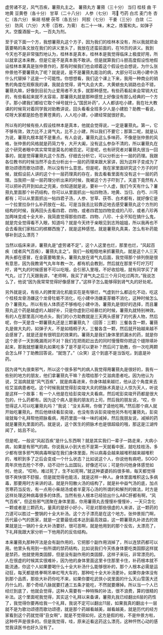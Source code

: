 虚劳诸不足，风气百疾，薯蓣丸主之。
薯蓣丸方
薯蓣（三十分） 当归 桂枝 曲 干地黄 豆黄卷（各十分） 甘草（二十八分） 人参（七分） 芎 芍药 白朮 麦门冬 杏仁（各六分） 柴胡 桔梗 茯苓（各五分） 阿胶（七分） 干姜（三分） 白敛（二分） 防风（六分） 大枣（百枚，为膏）
右二十一味，末之，炼蜜和丸，如弹子大。空腹酒服一丸，一百丸为剂。

至于说下面一个方，我想薯蓣丸这个方子，因为我们的桂林本没有，所以我就把金匮要略的条文放在我们的讲义里头了，我放在还蛮前面的，在16页的讲义。我到今天也不是非常强烈地认为，桂林本是真本，桂林本是我觉得临床上极度好用，所以就拿这本来教，但是它是不是真本我不敢讲。但是就算我们斗胆高度假设性地假设桂林本果真是张仲景作的，那有时候我们也会顺着这个假设也会想说，为什么张仲景他不要薯蓣丸了呢？就是说，是不是薯蓣丸能治的病，大部分可以用小建中汤什么代替掉？这是一个可能性。你想想看，我们这个课上下来，我用一种商业的销售的角度在观察我的课，我就会觉得，肾气丸会大卖，大黄蟅虫丸销路也会不错，薯蓣丸嘛，好像到目前为止爱用者不太多，就那种感觉。有些药看起来会常销大红的，有些看起来就不太容易，那薯蓣丸就是那种感觉上好像没有那么经典的一个方子。那小建我们都给它取个绰号就什么“国民补药”，人人都该吃小建，我在社大教课的时候背对着同学我对助教讲说，回头看看全班多少人是小建脸？助教一看说，哎呀大家都是脸色苍黄苍黄的，人人吃小建，小建经常就很好卖。

所以有的时候有些人假设桂林本是真本，他就会觉得说，一定是薯蓣丸。第一，它不够有效，效力比不上肾气丸，比不上小建，所以我们不要它；那第二呢，就是认为说，薯蓣丸根本就不是重点。有人会说，薯蓣丸这么多味药，不像是张仲景的风格，张仲景的风格就是药简力专，大开大阖，没有这么参杂不清的，所以薯蓣丸在这个研究者眼中其实常常是莫名的被否定。可是呢，也有研究者对薯蓣丸很当一回事的，就是觉得薯蓣丸这个东西，仔细去分析它，可以分析出十一层的药理。我跟各位教书的时候当然不会去分析出十一层的药理来跟大家讲，因为这样子变成为了歌功颂德而歌功颂德，所以没有什么意思。但是呢，我在家里面研究这个方子的时候，就假设前人讲的这个十一层药理真的存在，我去看看里面有没有这十一层的药理。当我把一层一层药理分析出来的时候，我被这个方子吓到了。天底下竟然有人可以把补药开到如此之完美，你知道就是说，要补一个人虚，我们今天有什么？薯蓣丸里面那个补药结构，你可以从里面抓出一帖四物汤，地黄、当归、白芍、川芎都有；可以从里面抓出一帖四君子汤，人参、甘草、茯苓、白术都有，就好像它是一个拉里拉杂什么补药放在一起。可是当我去比较靠近地去感受薯蓣丸这个方剂的结构的时候，我再回头去看四君、四物，或者四君加四物变成的八珍，或者八珍再加两味变成十全大补，我简直觉得那些四君、四物、八珍、十全不知在搞什么鬼，就是完全觉得看不入眼，知道吗？就是今天终于亲眼见到志玲姐姐，所以我再也不会去看我们家档口的槟榔西施了，就是这种感觉。就是薯蓣丸真美，怎么有补药能够补到这么漂亮？

当然以临床来讲，薯蓣丸是“虚劳诸不足”，这个人这里也烂，那里也烂，“风起百疾（或者风气百疾），薯蓣丸主之”。我们一般粗糙地来抓薯蓣丸，就是这个人三天两头都在感冒，在金匮要略里头，薯蓣丸放在肾气丸后面，我觉得那个排列倒是很有意思，因为我教肾气丸年年教一次，都有机会教到，然后就在那里千叮咛万叮咛，肾气丸的时候感冒不可以吃哦，会引邪入里哦，不好收拾哦，就有同学买了肾气丸，过了几天跟我讲，“老师啊，我买了肾气丸之后三个月只吃过两次。”我说怎么了，他说“因为我常常觉得好像感冒了。”这样子怎么能够得到肾气丸的好处呢。

另外就是说，有些人的脾胃消化机能实在是有够烂，气虚到什么都运化不动，吃这个桂枝龙骨汤嫌这个龙骨牡蛎不消化，吃小建中汤嫌麦芽糖不消化，这种时候怎么办？薯蓣丸。所以有些人体质还不够格吃小建中汤，薯蓣丸是很好的选择，而且薯蓣丸这个药是越虚的人越好补，只是你虚到已经暴烂的时候，薯蓣丸就特别神效。有的人在那里高兴地点头，我们的小方助教就是三天两头感冒了的代表人物，然后呢，你一天是含一颗薯蓣丸还是三颗薯蓣丸？（回答：三颗）三餐各含一颗，薯蓣丸是做大丸的，如弹子大，不是如梧桐子大，三餐各含一颗，然后就开始越来越不会感冒了，就是还是有很明显的效果的。薯蓣丸是我们身体里抓漏水的药，就是你这个房子一天到晚漏雨对不对？我们在把雨赶出去的同时慢慢帮你把这个缝隙填补起来，那我就想薯蓣丸如果吃多了是不是可以更补？然后问丁助教，你一次吃两颗会怎么样？丁助教回答说，“就饱了。”（众笑）这个到底不是当饭吃，到底是补药。

因为肾气丸很束邪气，所以这个很多邪气的病人我觉得用薯蓣丸是很好的，我有一些别的地方的朋友，他们拿薯蓣丸干嘛？去喂给那个艾滋病患者吃。因为他认为说，艾滋病就是“风气百疾”，就是病毒进来，你身体越来越烂，他从这个角度来去给艾滋病患者吃。这个时候我就觉得彭奕竣大夫的把脉术真是让人惊为天人，听说是这样一个故事：有一个人他是在给彭奕竣大夫看病，然后呢彭奕竣开药都是很大包的，什么药都有。因为这个病人是我的朋友的上司，然后我的朋友说，“哎，你觉得这人可以吃薯蓣丸吗？”我说：“没关系啊，你做了请他吃啊。”然后那个病人就开始吃薯蓣丸，然后他继续看彭奕竣，也没有告诉彭奕竣他另外有吃薯蓣丸，彭奕竣就每个礼拜帮他把脉看病，用药里面一味一味的减掉，然后我朋友说，减掉的药就是薯蓣丸里面的药。就是说，这个医生的把脉术也是很超级的哦，那这是江湖传闻了，姑且不论。

但是呢，一般说“风起百疾”是什么东西啊？就是其实我们一辈子一路走来，大病小病，如果是有邪气的病，你说我从小到大也不是第一天就看中医，就吃桂枝汤，多少都有很多邪气啊病毒啊留在我们身体里面，所以病毒会越来越堆积越来越堆积的，堆积到多了之后会变成一个什么状态？比如说这个人，你说他有病吧，SOGO周年庆他去抢个不停，动不动什么出国玩，好像还可以；可是你问他身体感觉如何，他说，“哎哟，难过死了，生不如死啊，”就这种婆婆妈妈很多嘛，每天都觉得很不爽快很不舒服，但是就觉得也能活，就是这样一种人。身体里面堆积这么多病毒，那要用时方来讲的话，就是升阳散火汤的结构了，就是补中益气汤的底，加点苦寒药当反佐，有一点用小柴胡汤或者半夏泻心汤的所谓的和解剂的做法，时方是这样处理这种病毒很多的体质。当然有些人根本已经验出什么ABC肝都有啊，“风气百疾”。但这些邪气团聚在身体里面，你用薯蓣丸去慢慢补慢慢补，一天只含化一颗或者是三颗药丸，量真的是好小好小，可是对那些很虚的人来讲，这一颗药的力道可以胜过一整锅的十全大补汤。这个方子漂亮是在这个地方。张仲景抠门啊，历代最小气的医家，就是一定要最低成本达到最高效益，这一颗薯蓣丸补进去的效果就是比一锅的十全大补汤要好。很可恶啊，就是他用到的那个反佐，太漂亮了，下礼拜我跟大家分析一下他用药的反佐结构。

本来薯蓣丸那种开法是会有副作用的，它把那个副作用消掉了，所以连禁药都可以用。他里头有用到一些所谓的禁药结构，比如说我们今天练身体要吃类固醇这样就是禁药，他就使用类固醇，但是没有副作用的类固醇，这样子来玩，非常漂亮的。人在很虚的时候其实很难补，因为他的身体里面这里卡住那里卡住，补药根本就不能流通，你这个人如果要喝什么十全大补汤什么能够很补的，那个人根本必需是运动狂，每天都是练拳啊吊单杠甩大车的，那种吃十全大补汤更补。如果你身体没有到那个品质，那些大补药你吃不来，如果你要吃武侠小说里面的什么天山雪莲大还丹什么的，那个奇经八脉就要打通三五条才能吃，不然就要爆掉。所以当一个人已经烂到底了，他就会觉得，这种人需要有一种特殊的补法，很不浪费，算的很精的补法。这个里面呢我觉得，其实这个礼拜以来备课，薯蓣丸我已经翻出6层的药性了，我觉得你要再给我一个礼拜，我说不定可以翻出11层，如果我真的翻出十一层就不是为歌功颂德而歌功颂德，就是那个药越看越美，越看越美，就是历代的经方家看到这个药就觉得“丑女啊”，就是不觉得如何，这方是假的啦，不是仲景方啦，这种呼声是很多的。但是我觉得，哇，原来近看这药这么漂亮，这种怦然心动的感觉我读医书也好久没有了。
